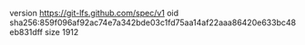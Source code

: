 version https://git-lfs.github.com/spec/v1
oid sha256:859f096af92ac74e7a342bde03c1fd75aa14af22aaa86420e633bc48eb831dff
size 1912
